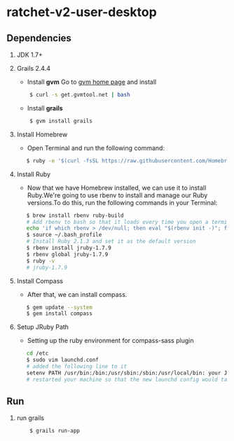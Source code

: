 ratchet-v2-user-desktop
=======================

## Dependencies

1. JDK 1.7+
2. Grails 2.4.4
    - Install **gvm**
             Go to [gvm home page](http://gvmtool.net/) and install

    ```bash
        $ curl -s get.gvmtool.net | bash
    ```
    - Install **grails**

    ```bash
        $ gvm install grails
    ```

3. Install Homebrew

    - Open Terminal and run the following command:

    ```bash
       $ ruby -e '$(curl -fsSL https://raw.githubusercontent.com/Homebrew/install/master/install)'
    ```
4. Install Ruby

   - Now that we have Homebrew installed, we can use it to install Ruby.We're going to use rbenv to install and manage our Ruby versions.To do this, run the following commands in your Terminal:

    ```bash
       $ brew install rbenv ruby-build
       # Add rbenv to bash so that it loads every time you open a terminal
       echo 'if which rbenv > /dev/null; then eval "$(rbenv init -)"; fi' >> ~/.bash_profile
       $ source ~/.bash_profile
       # Install Ruby 2.1.3 and set it as the default version
       $ rbenv install jruby-1.7.9
       $ rbenv global jruby-1.7.9
       $ ruby -v
       # jruby-1.7.9
    ```
5. Install Compass
   - After that, we can install compass.
   ```bash
      $ gem update --system
      $ gem install compass
   ```
6. Setup JRuby Path
   - Setting up the ruby environment for compass-sass plugin
   ```bash
      cd /etc
      $ sudo vim launchd.conf
      # added the following line to it
      setenv PATH /usr/bin:/bin:/usr/sbin:/sbin:/usr/local/bin: your JRuby path
      # restarted your machine so that the new launchd config would take effect
   ```


## Run

1. run grails

    ```bash
        $ grails run-app
    ```


